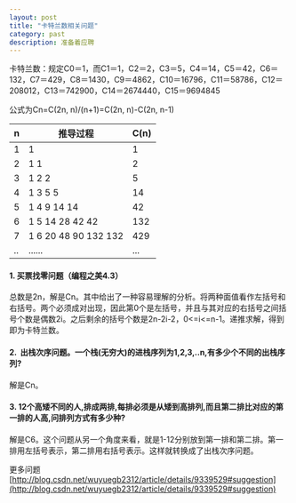 ```yaml
---
layout: post
title: "卡特兰数相关问题"
category: past
description: 准备着应聘
---
```

卡特兰数：规定C0＝1，而C1＝1，C2＝2，C3＝5，C4＝14，C5＝42，C6＝132，C7＝429，C8＝1430，C9＝4862，C10＝16796，C11＝58786，C12＝208012，C13＝742900，C14＝2674440，C15＝9694845

公式为Cn=C(2n, n)/(n+1)=C(2n, n)-C(2n, n-1)

| n | 推导过程 | C(n)|
| --- | --- | --- |
| 1 | 1 | 1 |
| 2 | 1 1 | 2 |
| 3 | 1 2 2 | 5 |
| 4 | 1 3 5 5 | 14 |
| 5 | 1 4 9 14 14 | 42 |
| 6 | 1 5 14 28 42 42 | 132 |
| 7 | 1 6 20 48 90 132 132 | 429 |
| .. | ...... | ... |

#### 1. 买票找零问题（编程之美4.3）

总数是2n，解是Cn。其中给出了一种容易理解的分析。将两种面&#20540;看作左括号和右括号。两个必须成对出现，因此第0个是左括号，并且与其对应的右括号之间括号个数是偶数2i。之后剩余的括号个数是2n-2i-2，0<=i<=n-1。递推求解，得到即为卡特兰数。

#### 2. &nbsp;出栈次序问题。一个栈(无穷大)的进栈序列为1,2,3,..n,有多少个不同的出栈序列?

解是Cn。

#### 3. 12个高矮不同的人,排成两排,每排必须是从矮到高排列,而且第二排比对应的第一排的人高,问排列方式有多少种?

解是C6。这个问题从另一个角度来看，就是1-12分别放到第一排和第二排。第一排用左括号表示，第二排用右括号表示。这样就转换成了出栈次序问题。

更多问题[http://blog.csdn.net/wuyuegb2312/article/details/9339529#suggestion](http://blog.csdn.net/wuyuegb2312/article/details/9339529#suggestion)

